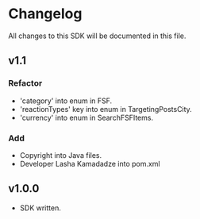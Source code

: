 # Changelog

All changes to this SDK will be documented in this file.

## v1.1

### Refactor

- 'category' into enum in FSF.
- 'reactionTypes' key into enum in TargetingPostsCity.
- 'currency' into enum in SearchFSFItems.

### Add

- Copyright into Java files.
- Developer Lasha Kamadadze into pom.xml

## v1.0.0

- SDK written.